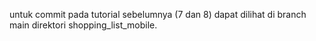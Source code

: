 untuk commit pada tutorial sebelumnya (7 dan 8) dapat dilihat di branch main direktori shopping_list_mobile. 
